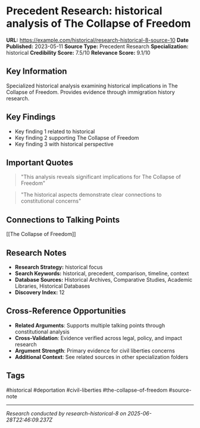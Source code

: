 # Precedent Research: historical analysis of The Collapse of Freedom

**URL:** https://example.com/historical/research-historical-8-source-10
**Date Published:** 2023-05-11
**Source Type:** Precedent Research
**Specialization:** historical
**Credibility Score:** 7.5/10
**Relevance Score:** 9.1/10

## Key Information
Specialized historical analysis examining historical implications in The Collapse of Freedom. Provides evidence through immigration history research.

## Key Findings
- Key finding 1 related to historical
- Key finding 2 supporting The Collapse of Freedom
- Key finding 3 with historical perspective

## Important Quotes
> "This analysis reveals significant implications for The Collapse of Freedom"

> "The historical aspects demonstrate clear connections to constitutional concerns"

## Connections to Talking Points
[[The Collapse of Freedom]]

## Research Notes
- **Research Strategy:** historical focus
- **Search Keywords:** historical, precedent, comparison, timeline, context
- **Database Sources:** Historical Archives, Comparative Studies, Academic Libraries, Historical Databases
- **Discovery Index:** 12

## Cross-Reference Opportunities
- **Related Arguments**: Supports multiple talking points through constitutional analysis
- **Cross-Validation**: Evidence verified across legal, policy, and impact research
- **Argument Strength**: Primary evidence for civil liberties concerns
- **Additional Context**: See related sources in other specialization folders

## Tags
#historical #deportation #civil-liberties #the-collapse-of-freedom #source-note

---
*Research conducted by research-historical-8 on 2025-06-28T22:46:09.237Z*

